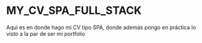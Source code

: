 # MY_CV_SPA_FULL_STACK
Aqui es en donde hago mi CV tipo SPA, donde además pongo en práctica lo visto a la par de ser mi portfolio
